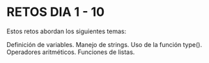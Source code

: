 # RETOS DIA 1 - 10

Estos retos abordan los siguientes temas:

Definición de variables.
Manejo de strings.
Uso de la función type().
Operadores aritméticos.
Funciones de listas.
